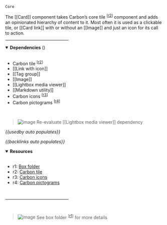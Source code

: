 `Core` <!-- category start --><!-- category end -->

The [[Card]] component takes Carbon’s core tile <sup>[[r2](#resources)]</sup> component and adds an opinionated hierarchy of content to it. Most often it is used as a clickable tile, or [[Card link]] with or without an [[Image]] and just an icon for its call to action.

<hr width="40%" />

<!-- toc start --><!-- toc end -->

<details open="true">
  <summary><strong>Dependencies</strong> (<!-- dependencyCount start --><!-- dependencyCount end -->)</summary><br />

- Carbon tile <sup>[[r2](#resources)]</sup>
- [[Link with icon]]
- [[Tag group]]
- [[Image]]
- [[Lightbox media viewer]]
- [[Markdown utility]]
- Carbon icons <sup>[[r3](#resources)]</sup>
- Carbon pictograms <sup>[[r4](#resources)]</sup>

<br />
</details>

> ![image](https://user-images.githubusercontent.com/3793636/117873641-a6835d00-b265-11eb-8433-8c9c73a2e999.png) Re-evaluate [[Lightbox media viewer]] dependency

<!-- usedby start -->
*{{usedby auto populates}}*
<!-- usedby end -->

<!-- backlinks start -->
*{{backlinks auto populates}}*
<!-- backlinks end -->

<a name="resources"></a>
<details open="true">
  <summary><strong>Resources</strong></summary><br />

- r1: [Box folder](https://ibm.ent.box.com/folder/95514001950?s=hgvu48r1fv2ga2h0yn3qshrtxjc71vch)
- r2: [Carbon tile](https://www.carbondesignsystem.com/components/tile/usage/)
- r3: [Carbon icons](https://www.carbondesignsystem.com/guidelines/icons/library/)
- r4: [Carbon pictograms](https://www.carbondesignsystem.com/guidelines/pictograms/library/)

<br />
</details>

<hr width="40%" />

<br />

> ![image](https://user-images.githubusercontent.com/3793636/117873919-f6faba80-b265-11eb-81a5-039bdcd822e8.png)  See box folder <sup>[[r1](#resources)]</sup> for more details